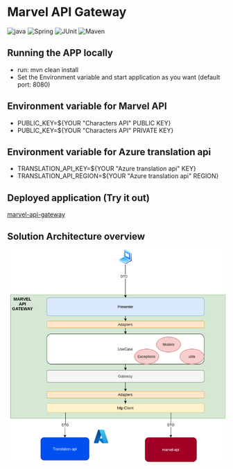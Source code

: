 # Marvel API Gateway

![java](https://img.shields.io/badge/Java-11-green?style=plastic&logo=java)
![Spring](https://img.shields.io/badge/Spring-2.4+-green?style=plastic&logo=spring)
![JUnit](https://img.shields.io/badge/JUnit-5-green?style=plastic&)
![Maven](https://img.shields.io/badge/Maven-gray?style=plastic)

## Running the APP locally
* run: mvn clean install
* Set the Environment variable and start application as you want (default port: 8080)

## Environment variable for Marvel API
* PUBLIC_KEY=${YOUR "Characters API" PUBLIC KEY}
* PUBLIC_KEY=${YOUR "Characters API" PRIVATE KEY}

## Environment variable for Azure translation api
* TRANSLATION_API_KEY=${YOUR "Azure translation api" KEY}
* TRANSLATION_API_REGION=${YOUR "Azure translation api" REGION}

## Deployed application (Try it out)
[marvel-api-gateway](https://marvel-api-gateway.herokuapp.com/marvel/swagger-ui.html)

## Solution Architecture overview

![ld](components.png)



